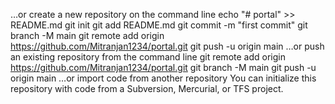 …or create a new repository on the command line
echo "# portal" >> README.md
git init
git add README.md
git commit -m "first commit"
git branch -M main
git remote add origin https://github.com/Mitranjan1234/portal.git
git push -u origin main
…or push an existing repository from the command line
git remote add origin https://github.com/Mitranjan1234/portal.git
git branch -M main
git push -u origin main
…or import code from another repository
You can initialize this repository with code from a Subversion, Mercurial, or TFS project.
